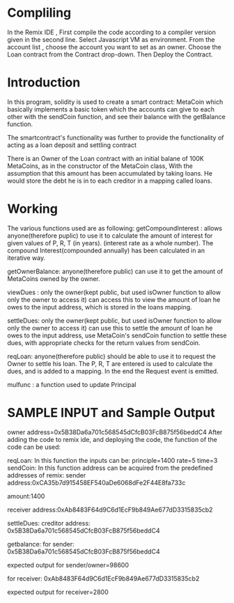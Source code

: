 # Compliling
In the Remix IDE ,
First compile the code according to a compiler version given in the second line.
Select Javascript VM as environment.
From the account list , choose the account you want to set as an owner.
Choose the Loan contract from the Contract drop-down.
Then Deploy the Contract.

# Introduction
In this program, solidity is used to create a smart contract: MetaCoin which basically implements a basic token which the accounts can give to each other with the sendCoin function, and see their balance with the getBalance function.

The smartcontract's functionality was further to provide the functionality of acting as a loan deposit and settling contract

There is an Owner of the Loan contract with an initial balane of 100K MetaCoins, as in the constructor of the MetaCoin class, With the assumption that this amount has been accumulated by taking loans. He would store the debt he is in to each creditor in a mapping called loans.

# Working
The various functions used are as following:
getCompoundInterest : allows anyone(therefore puplic) to use it to calculate the amount of interest for given values of P, R, T (in years). (interest rate as a whole number). The compound Interest(compounded annually) has been calculated in an iterative way.

getOwnerBalance: anyone(therefore public) can use it to get the amount of MetaCoins owned by the owner.

viewDues : only the owner(kept public, but used isOwner function to allow only the owner to access it) can access this to view the amount of loan he owes to the input address, which is stored in the loans mapping.

settleDues: only the owner(kept public, but used isOwner function to allow only the owner to access it) can use this to settle the amount of loan he owes to the input address, use MetaCoin's sendCoin function to settle these dues, with appropriate checks for the return values from sendCoin.

reqLoan: anyone(therefore public) should be able to use it to request the Owner to settle his loan. The P, R, T are entered is used to calculate the dues, and is added to a mapping. In the end the Request event is emitted.

mulfunc : a function used to update Principal


# SAMPLE INPUT and Sample Output
owner address=0x5B38Da6a701c568545dCfcB03FcB875f56beddC4 After adding the code to remix ide, and deploying the code, the function of the code can be used:

reqLoan: In this function the inputs can be: principle=1400 rate=5 time=3
sendCoin: In this function address can be acquired from the predefined addresses of remix:
sender address:0xCA35b7d915458EF540aDe6068dFe2F44E8fa733c

amount:1400

receiver address:0xAb8483F64d9C6d1EcF9b849Ae677dD3315835cb2

settleDues:
creditor address: 0x5B38Da6a701c568545dCfcB03FcB875f56beddC4

getbalance:
for sender: 0x5B38Da6a701c568545dCfcB03FcB875f56beddC4

expected output for sender/owner=98600

for receiver: 0xAb8483F64d9C6d1EcF9b849Ae677dD3315835cb2

expected output for receiver=2800

